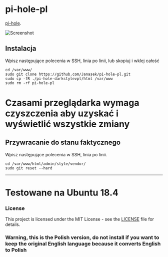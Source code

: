 # pi-hole-pl

[pi-hole](https://github.com/pi-hole/pi-hole).

![Screenshot](https://i.ibb.co/qd65g2Q/pi-hole.png)


## Instalacja
Wpisz następujące polecenia w SSH, linia po linii, lub skopiuj i wklej całość

```
cd /var/www/
sudo git clone https://github.com/Janasek/pi-hole-pl.git
sudo cp -fR ./pi-hole-darkstylevpl/html /var/www
sudo rm -rf pi-hole-pl
```
# Czasami przeglądarka wymaga czyszczenia aby uzyskać i wyświetlić wszystkie zmiany

## Przywracanie do stanu faktycznego
Wpisz następujące polecenia w SSH, linia po linii.

```
cd /var/www/html/admin/style/vendor/
sudo git reset --hard
```

---
# Testowane na Ubuntu 18.4

### License
This project is licensed under the MIT License - see the [LICENSE](LICENSE) file for details.


### Warning, this is the Polish version, do not install if you want to keep the original English language because it converts English to Polish
